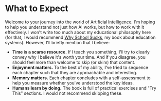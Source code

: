 # What to Expect

Welcome to your journey into the world of Artificial Intelligence. I'm hoping to help you understand not just how AI works, but how to work with it effectively.  I won't write too much about my educational philosophy here (for that, I would recommend [Why School Sucks](/#/textbook/education_systems), my book about education systems).  However, I'll briefly mention that I believe:

* **Time is a scarse resource.**  If I teach you something, I'll try to clearly convey why I believe it's worth your time.  And if you disagree, you should feel more than welcome to skip (or skim) that content.
* **Enjoyment matters.**  To the best of my ability, I've tried to sequence each chapter such that they are approachable and interesting.  
* **Memory matters.**  Each chapter concludes with a self-assessment to help you measure whether you've understood the key ideas.
* **Humans learn by doing.**  The book is full of practical exercises and "Try This" sections.   I would not recommend skipping these.
